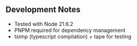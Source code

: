 ## Development Notes
- Tested with Node 21.6.2
- PNPM required for dependency management
- tsimp (typescript compilation) + tape for testing
